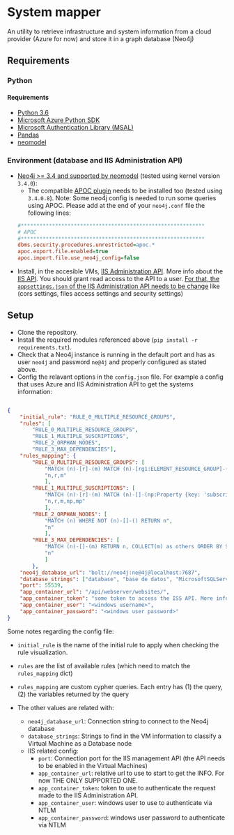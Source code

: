 # System mapper

An utility to retrieve infrastructure and system information from a cloud provider (Azure for now) and store it in a graph database (Neo4j)

## Requirements

### Python

#### Requirements
* [Python 3.6](https://www.python.org/downloads/release/python-368/)
* [Microsoft Azure Python SDK](https://github.com/Azure/azure-sdk-for-python/tree/master/sdk)
* [Microsoft Authentication Library (MSAL)](https://docs.microsoft.com/en-us/azure/active-directory/develop/reference-v2-libraries)
* [Pandas](https://pandas.pydata.org/)
* [neomodel](https://github.com/neo4j-contrib/neomodel)


### Environment (database and IIS Administration API)

* [Neo4j >= 3.4 and supported by neomodel](https://neo4j.com/) (tested using kernel version `3.4.0`):
    * The compatible [APOC plugin](https://github.com/neo4j-contrib/neo4j-apoc-procedures) needs to be installed too (tested using `3.4.0.8`). Note: Some neo4j config is needed to run some queries using APOC. Please add at the end of your `neo4j.conf` file the following lines:
    ```ini
    #***********************************************************
    # APOC
    #***********************************************************
    dbms.security.procedures.unrestricted=apoc.*
    apoc.export.file.enabled=true
    apoc.import.file.use_neo4j_config=false
    ```
* Install, in the accesible VMs, [IIS Administration API](https://github.com/microsoft/iis.administration). More info about the [IIS API](https://docs.microsoft.com/en-us/IIS-Administration/). You should grant read access to the API to a user. [For that, the `appsettings.json` of the IIS Administration API needs to be change](https://docs.microsoft.com/en-us/IIS-Administration/configuration/appsettings.json) like (cors settings, files access settings and security settings)

## Setup

* Clone the repository.
* Install the required modules referenced above (`pip install -r requirements.txt`).
* Check that a Neo4j instance is running in the default port and has as user `neo4j` and password `ne@4j` and properly configured as stated above.
* Config the relavant options in the `config.json` file. For example a config that uses Azure and IIS Administration API to get the systems information:

```json

{
    "initial_rule": "RULE_0_MULTIPLE_RESOURCE_GROUPS",
    "rules": [
        "RULE_0_MULTIPLE_RESOURCE_GROUPS",
        "RULE_1_MULTIPLE_SUSCRIPTIONS",
        "RULE_2_ORPHAN_NODES",
        "RULE_3_MAX_DEPENDENCIES"],
    "rules_mapping": {
        "RULE_0_MULTIPLE_RESOURCE_GROUPS": [
            "MATCH (n)-[r]-(m) MATCH (n)-[rg1:ELEMENT_RESOURCE_GROUP]-(nrg1) MATCH (m)-[rg2:ELEMENT_RESOURCE_GROUP]-(nrg2) WHERE NOT nrg1 = nrg2 RETURN n, r, m ",
            "n,r,m"
            ],
        "RULE_1_MULTIPLE_SUSCRIPTIONS": [
            "MATCH (n)-[r]-(m) MATCH (n)-[]-(np:Property {key: 'subscriptionId'}) MATCH (m)-[]-(mp:Property {key: 'subscriptionId'}) WHERE NOT np.value = mp.value RETURN n, r, m, np, mp ",
            "n,r,m,np,mp"
            ],
        "RULE_2_ORPHAN_NODES": [
            "MATCH (n) WHERE NOT (n)-[]-() RETURN n",
            "n"
            ],
        "RULE_3_MAX_DEPENDENCIES": [
            "MATCH (n)-[]-(m) RETURN n, COLLECT(m) as others ORDER BY SIZE(others) DESC LIMIT 1",
            "n"
            ]
        },
    "neo4j_database_url": "bolt://neo4j:ne@4j@localhost:7687",
    "database_strings": ["database", "base de datos", "MicrosoftSQLServer"],
    "port": 55539,
    "app_container_url": "/api/webserver/websites/",
    "app_container_token": "some token to access the ISS API. More info: https://docs.microsoft.com/en-us/IIS-Administration/management-portal/connecting",
    "app_container_user": "<windows username>",
    "app_container_password": "<windows user password>"
}
```
Some notes regarding the config file:

* `initial_rule` is the name of the initial rule to apply when checking the rule visualization.

* `rules` are the list of available rules (which need to match the `rules_mapping` dict)

* `rules_mapping` are custom cypher queries. Each entry has (1) the query, (2) the variables returned by the query

* The other values are related with:
    * `neo4j_database_url`: Connection string to connect to the Neo4j database
    * `database_strings`: Strings to find in the VM information to classify a Virtual Machine as a Database node
    * IIS related config:
        * `port`: Connection port for the IIS management API (the API needs to be enabled in the Virtual Machines)
        * `app_container_url`: relative url to use to start to get the INFO. For now THE ONLY SUPPORTED ONE.
        * `app_container_token`: token to use to authenticate the request made to the IIS Administration API.
        * `app_container_user`: windows user to use to authenticate via NTLM
        * `app_container_password`: windows user password to authenticate via NTLM
    

